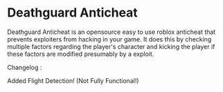 # Deathguard Anticheat
Deathguard Anticheat is an opensource easy to use roblox anticheat that prevents exploiters from hacking in your game.
It does this by checking multiple factors regarding the player's character and kicking the player if these factors are modified presumably by a exploit.

Changelog :

Added Flight Detection! (Not Fully Functional!) 
